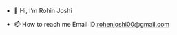 - 👋 Hi, I’m Rohin Joshi

- 📫 How to reach me Email ID:rohenjoshi00@gmail.com

<!---
RohinJoshi1/RohinJoshi1 is a ✨ special ✨ repository because its `README.md` (this file) appears on your GitHub profile.
You can click the Preview link to take a look at your changes.
--->
